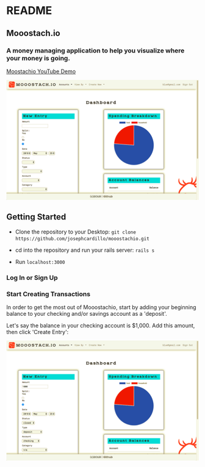# README

## Mooostach.io
### A money managing application to help you visualize where your money is going.

[Moostachio YouTube Demo](https://www.youtube.com/watch?v=N8azvZ8qSY0&index=2&t=0s&list=PLL6eZS7x7o_9Kz_YX-oQU6YEV0ktGmDSA)

![](dashboard-screenshot.png)

## Getting Started

* Clone the repository to your Desktop:
`git clone https://github.com/josephcardillo/mooostachio.git`

* cd into the repository and run your rails server:
`rails s`

* Run `localhost:3000`

### Log In or Sign Up

### Start Creating Transactions

In order to get the most out of Mooostachio, start by adding your beginning balance to your checking and/or savings account as a 'deposit'.

Let's say the balance in your checking account is $1,000. Add this amount, then click 'Create Entry':

![](first-entry.png)
